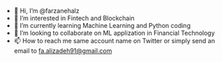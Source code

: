 - 👋 Hi, I’m @farzanehalz
- 👀 I’m interested in Fintech and Blockchain
- 🌱 I’m currently learning Machine Learning and Python coding
- 💞️ I’m looking to collaborate on ML applization in Financial Technology
- 📫 How to reach me same account name on Twitter or simply send an email to fa.alizadeh91@gmail.com

<!---
farzanehalz/farzanehalz is a ✨ special ✨ repository because its `README.md` (this file) appears on your GitHub profile.
You can click the Preview link to take a look at your changes.
--->
